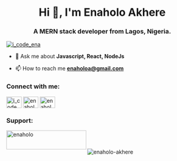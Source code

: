 <h1 align="center">Hi 👋, I'm Enaholo Akhere</h1>
<h3 align="center">A MERN stack developer from Lagos, Nigeria.</h3>

<p align="left"> <a href="https://twitter.com/i_code_ena" target="blank"><img src="https://img.shields.io/twitter/follow/i_code_ena?logo=twitter&style=for-the-badge" alt="i_code_ena" /></a> </p>

- 💬 Ask me about **Javascript, React, NodeJs**

- 📫 How to reach me **enaholoa@gmail.com**

<h3 align="left">Connect with me:</h3>
<p align="left">
<a href="https://twitter.com/i_code_ena" target="blank"><img align="center" src="https://raw.githubusercontent.com/rahuldkjain/github-profile-readme-generator/master/src/images/icons/Social/twitter.svg" alt="i_code_ena" height="30" width="40" /></a>
<a href="https://linkedin.com/in/enaholo akhere" target="blank"><img align="center" src="https://raw.githubusercontent.com/rahuldkjain/github-profile-readme-generator/master/src/images/icons/Social/linked-in-alt.svg" alt="enaholo akhere" height="30" width="40" /></a>
<a href="https://fb.com/enaholo akhere" target="blank"><img align="center" src="https://raw.githubusercontent.com/rahuldkjain/github-profile-readme-generator/master/src/images/icons/Social/facebook.svg" alt="enaholo akhere" height="30" width="40" /></a>
</p>

<h3 align="left">Support:</h3>
<p><a href="https://www.buymeacoffee.com/enaholo"> <img align="left" src="https://cdn.buymeacoffee.com/buttons/v2/default-yellow.png" height="50" width="210" alt="enaholo" /></a></p><br><br>

<p><img align="center" src="https://github-readme-stats.vercel.app/api/top-langs?username=enaholo-akhere&show_icons=true&locale=en&layout=compact" alt="enaholo-akhere" /></p>

